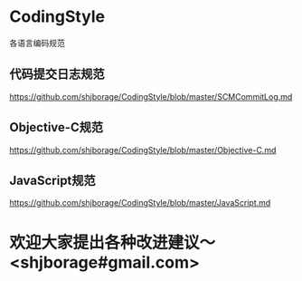 # CodingStyle
各语言编码规范

## 代码提交日志规范
<https://github.com/shjborage/CodingStyle/blob/master/SCMCommitLog.md>

## Objective-C规范
<https://github.com/shjborage/CodingStyle/blob/master/Objective-C.md>

## JavaScript规范
<https://github.com/shjborage/CodingStyle/blob/master/JavaScript.md>


# 欢迎大家提出各种改进建议〜 <shjborage#gmail.com>
